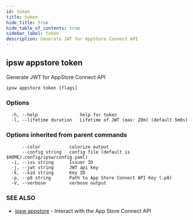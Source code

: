 ```yaml
---
id: token
title: token
hide_title: true
hide_table_of_contents: true
sidebar_label: token
description: Generate JWT for AppStore Connect API
---
```

## ipsw appstore token

Generate JWT for AppStore Connect API

```
ipsw appstore token [flags]
```

### Options

```
  -h, --help                help for token
  -l, --lifetime duration   Lifetime of JWT (max: 20m) (default 5m0s)
```

### Options inherited from parent commands

```
      --color           colorize output
      --config string   config file (default is $HOME/.config/ipsw/config.yaml)
  -i, --iss string      Issuer ID
  -j, --jwt string      JWT api key
  -k, --kid string      Key ID
  -p, --p8 string       Path to App Store Connect API Key (.p8)
  -V, --verbose         verbose output
```

### SEE ALSO

* [ipsw appstore](/docs/cli/ipsw/appstore)	 - Interact with the App Store Connect API

